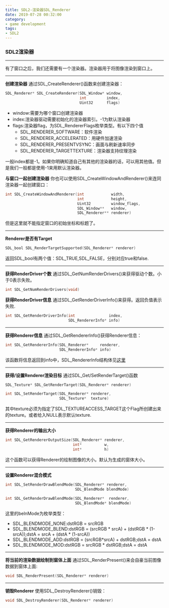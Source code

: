 ```yaml
---
title: SDL2-渲染器SDL_Renderer
date: 2019-07-28 00:32:00
category:
- game development
tags:
- SDL2
---
```

### SDL2渲染器
***
有了窗口之后，我们还需要有一个渲染器。渲染器用于将图像渲染到窗口上。
<!--more-->
***
**创建渲染器**
通过SDL_CreateRenderer()函数来创建渲染器：
```c++
SDL_Renderer* SDL_CreateRenderer(SDL_Window* window,
                                 int         index,
                                 Uint32      flags)
```
* window:需要为哪个窗口创建渲染器
* index:渲染器驱动需要初始化的渲染器索引。-1为默认渲染器
* flags:渲染器flag，为SDL_RendererFlags枚举类型。有以下四个值
    * SDL_RENDERER_SOFTWARE：软件渲染
    * SDL_RENDERER_ACCELERATED：用硬件加速渲染
    * SDL_RENDERER_PRESENTVSYNC：画面与刷新速率同步
    * SDL_RENDERER_TARGETTEXTURE：渲染器支持纹理渲染
    

一般index都是-1。如果你明确知道自己有其他的渲染器的话，可以用其他值。但是我们一般都是使用-1来用默认渲染器。

**与窗口一起创建渲染器**
你也可以使用SDL_CreateWindowAndRenderer()来连同渲染器一起创建窗口：
```c++
int SDL_CreateWindowAndRenderer(int            width,
                                int            height,
                                Uint32         window_flags,
                                SDL_Window**   window,
                                SDL_Renderer** renderer)
```
但是这里就不能指定窗口的初始坐标和标题了。
***
**Renderer是否有Target**
```c++
SDL_bool SDL_RenderTargetSupported(SDL_Renderer* renderer)
```
返回SDL_bool有两个值：SDL_TRUE,SDL_FALSE，分别对应true和false.
***
**获得RenderDriver个数**
通过SDL_GetNumRenderDrivers()来获得驱动个数。小于0表示失败。
```c++
int SDL_GetNumRenderDrivers(void)
```

**获得RenderDriver信息**
通过SDL_GetRenderDriverInfo()来获得。返回负值表示失败.
```c++
int SDL_GetRenderDriverInfo(int               index,
                            SDL_RendererInfo* info)
```
***
**获得Renderer信息**
通过SDL_GetRendererInfo()获得Renderer信息：
```c++
int SDL_GetRendererInfo(SDL_Renderer*     renderer,
                        SDL_RendererInfo* info)
```
该函数将信息返回到info中，SDL_RendererInfo结构体见[这里](http://wiki.libsdl.org/SDL_RendererInfo)
***
**获得/设置Renderer渲染目标**
通过SDL_Get/SetRenderTarget()函数
```c++
SDL_Texture* SDL_GetRenderTarget(SDL_Renderer* renderer)

int SDL_SetRenderTarget(SDL_Renderer* renderer,
                        SDL_Texture*  texture)
```
其中texture必须为指定了SDL_TEXTUREACCESS_TARGET这个Flag所创建出来的texture。或者给入NULL表示默认texture.
***
**获得Renderer的输出大小**
```c++
int SDL_GetRendererOutputSize(SDL_Renderer* renderer,
                              int*          w,
                              int*          h)
```
这个函数可以获得Renderer的绘制图像的大小。默认为生成的窗体大小。
***
**设置Renderer混合模式**
```c++
int SDL_SetRenderDrawBlendMode(SDL_Renderer* renderer,
                               SDL_BlendMode blendMode)
                              
int SDL_GetRenderDrawBlendMode(SDL_Renderer*  renderer,
                               SDL_BlendMode* blendMode)
```
这里的belnMode为枚举类型：
* SDL_BLENDMODE_NONE:dstRGB = srcRGB
* SDL_BLENDMODE_BLEND:dstRGB = (srcRGB * srcA) + (dstRGB * (1-srcA));dstA = srcA + (dstA * (1-srcA))
* SDL_BLENDMODE_ADD:dstRGB = (srcRGB\*srcA) + dstRGB;dstA = dstA
* SDL_BLENDMODE_MOD:dstRGB = srcRGB * dstRGB;dstA = dstA
***
**将当前的渲染数据绘制到窗体上面**
通过SDL_RenderPresent()来会自豪当前图像数据到窗体上面:
```c++
void SDL_RenderPresent(SDL_Renderer* renderer)
```
***
**销毁Renderer**
使用SDL_DestroyRenderer()销毁：
```c++
void SDL_DestroyRenderer(SDL_Renderer* renderer)
```
